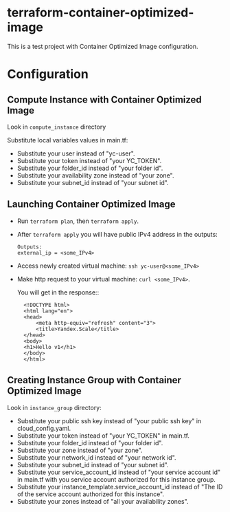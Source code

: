 # terraform-container-optimized-image

This is a test project with Container Optimized Image configuration.

# Configuration

## Compute Instance with Container Optimized Image 

Look in ```compute_instance``` directory

Substitute local variables values in main.tf:

* Substitute your user instead of "yc-user".
* Substitute your token instead of "your YC_TOKEN".
* Substitute your folder_id instead of "your folder id".
* Substitute your availability  zone instead of "your zone".
* Substitute your subnet_id instead of "your subnet id".

## Launching Container Optimized Image
* Run ```terraform plan```, then ```terraform apply```.
* After ```terraform apply``` you will have public IPv4 address in the outputs:
   ```
   Outputs:
   external_ip = <some_IPv4>
    ```
* Access newly created virtual machine: ```ssh yc-user@<some_IPv4>```
* Make http request to your virtual machine: ```curl <some_IPv4>```.
 
  You will get in the response::
  ```
    <!DOCTYPE html>
    <html lang="en">
    <head>
        <meta http-equiv="refresh" content="3">
        <title>Yandex.Scale</title>
    </head>
    <body>
    <h1>Hello v1</h1>
    </body>
    </html>
  ```

## Creating Instance Group with Container Optimized Image

Look in ```instance_group``` directory:
* Substitute your public ssh key instead of "your public ssh key" in cloud_config.yaml.
* Substitute your token instead of "your YC_TOKEN" in main.tf.
* Substitute your folder_id instead of "your folder id".
* Substitute your zone instead of "your zone".
* Substitute your network_id instead of "your network id".
* Substitute your subnet_id instead of "your subnet id".
* Substitute your service_account_id instead of "your service account id" in main.tf with you service account authorized for this instance group.
* Substitute your instance_template.service_account_id instead of "The ID of the service account authorized for this instance".
* Substitute your zones instead of "all your availability zones".

